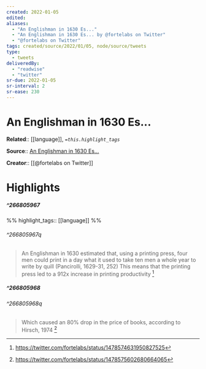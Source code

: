 ```yaml
---
created: 2022-01-05
edited:
aliases:
  - "An Englishman in 1630 Es..."
  - "An Englishman in 1630 Es... by @fortelabs on Twitter"
  - "@fortelabs on Twitter"
tags: created/source/2022/01/05, node/source/tweets
type: 
  - tweets
deliveredBy: 
  - "readwise"
  - "twitter"
sr-due: 2022-01-05
sr-interval: 2
sr-ease: 230
---
```

# An Englishman in 1630 Es...

**Related**:: [[language]], 
*`=this.highlight_tags`*

**Source**:: [An Englishman in 1630 Es...](https://twitter.com/fortelabs/status/1478574631950827525)

**Creator**:: [[@fortelabs on Twitter]]

# Highlights
##### ^266805967

  
%%
highlight_tags:: [[language]]
%%

###### ^266805967q

> An Englishman in 1630 estimated that, using a printing press, four men could print in a day what it used to take ten men a whole year to write by quill (Pancirolli, 1629-31, 252)
> This means that the printing press led to a 912x increase in printing productivity 
  [^266805967]

[^266805967]: https://twitter.com/fortelabs/status/1478574631950827525

##### ^266805968

  


###### ^266805968q

> Which caused an 80% drop in the price of books, according to Hirsch, 1974 
  [^266805968]

[^266805968]: https://twitter.com/fortelabs/status/1478575602680664065

